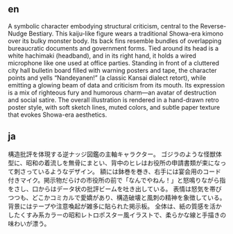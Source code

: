## en

A symbolic character embodying structural criticism, central to the Reverse-Nudge Bestiary.
This kaiju-like figure wears a traditional Showa-era kimono over its bulky monster body. Its back fins resemble bundles of overlapping bureaucratic documents and government forms.
Tied around its head is a white hachimaki (headband), and in its right hand, it holds a wired microphone like one used at office parties.
Standing in front of a cluttered city hall bulletin board filled with warning posters and tape, the character points and yells “Nandeyanen!” (a classic Kansai dialect retort), while emitting a glowing beam of data and criticism from its mouth.
Its expression is a mix of righteous fury and humorous charm—an avatar of destruction and social satire.
The overall illustration is rendered in a hand-drawn retro poster style, with soft sketch lines, muted colors, and subtle paper texture that evokes Showa-era aesthetics.

## ja

構造批評を体現する逆ナッジ図鑑の主軸キャラクター。
ゴジラのような怪獣体型に、昭和の着流しを無骨にまとい、背中のヒレはお役所の申請書類が束になって刺さっているようなデザイン。
額には鉢巻を巻き、右手には宴会用のコード付きマイク。掲示物だらけの市役所の前で「なんでやねん！」と怒鳴りながら指をさし、口からはデータ状の批評ビームを吐き出している。
表情は怒気を帯びつつも、どこかコミカルで愛嬌があり、構造破壊と風刺の精神を象徴している。
背景にはテープや注意喚起が雑多に貼られた掲示板。
全体は、紙の質感を活かしたくすみ系カラーの昭和レトロポスター風イラストで、柔らかな線と手描きの味わいが漂う。
